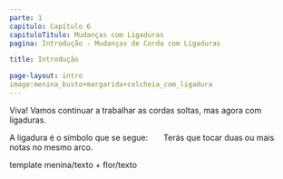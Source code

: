 ```yaml
---
parte: 1
capitulo: Capítulo 6
capituloTitulo: Mudanças com Ligaduras
pagina: Introdução - Mudanças de Corda com Ligaduras

title: Introdução

page-layout: intro
image:menina_busto+margarida+colcheia_com_ligadura
---
```


Viva! Vamos continuar a trabalhar as cordas soltas, mas agora com ligaduras.

A ligadura é o símbolo que se segue:       Terás que tocar duas ou mais notas no mesmo arco.

template menina/texto + flor/texto
